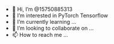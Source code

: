 - 👋 Hi, I’m @15750885313
- 👀 I’m interested in PyTorch Tensorflow
- 🌱 I’m currently learning ...
- 💞️ I’m looking to collaborate on ...
- 📫 How to reach me ...

<!---
15750885313/15750885313 is a ✨ special ✨ repository because its `README.md` (this file) appears on your GitHub profile.
You can click the Preview link to take a look at your changes.
--->
